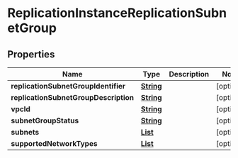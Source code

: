 

# ReplicationInstanceReplicationSubnetGroup


## Properties

| Name | Type | Description | Notes |
|------------ | ------------- | ------------- | -------------|
|**replicationSubnetGroupIdentifier** | [**String**](String.md) |  |  [optional] |
|**replicationSubnetGroupDescription** | [**String**](String.md) |  |  [optional] |
|**vpcId** | [**String**](String.md) |  |  [optional] |
|**subnetGroupStatus** | [**String**](String.md) |  |  [optional] |
|**subnets** | [**List**](List.md) |  |  [optional] |
|**supportedNetworkTypes** | [**List**](List.md) |  |  [optional] |



